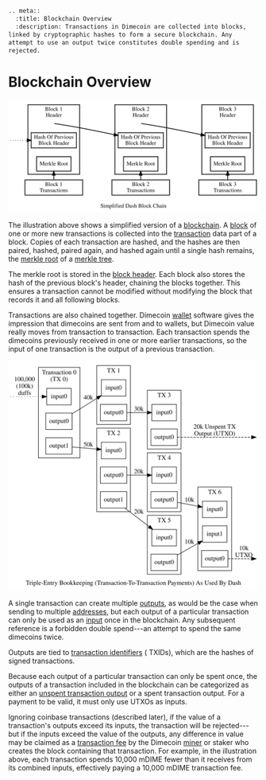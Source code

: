 ```{eval-rst}
.. meta::
  :title: Blockchain Overview
  :description: Transactions in Dimecoin are collected into blocks, linked by cryptographic hashes to form a secure blockchain. Any attempt to use an output twice constitutes double spending and is rejected. 
```

# Blockchain Overview

![Blockchain Overview](../../img/dev/en-blockchain-overview.svg)

The illustration above shows a simplified version of a [blockchain](../resources/glossary.md#blockchain). A [block](../resources/glossary.md#block) of one or more new transactions is collected into the [transaction](../resources/glossary.md#transaction) data part of a block. Copies of each transaction are hashed, and the hashes are then paired, hashed, paired again, and hashed again until a single hash remains, the [merkle root](../resources/glossary.md#merkle-root) of a [merkle tree](../resources/glossary.md#merkle-tree).

The merkle root is stored in the [block header](../resources/glossary.md#block-header). Each block also stores the hash of the previous block's header, chaining the blocks together. This ensures a transaction cannot be modified without modifying the block that records it and all following blocks.

Transactions are also chained together. Dimecoin [wallet](../resources/glossary.md#wallet) software gives the impression that dimecoins are sent from and to wallets, but Dimecoin value really moves from transaction to transaction. Each transaction spends the dimecoins previously received in one or more earlier transactions, so the input of one transaction is the output of a previous transaction.

![Transaction Propagation](../../img/dev/en-transaction-propagation.svg)

A single transaction can create multiple [outputs](../resources/glossary.md#output), as would be the case when sending to multiple [addresses](../resources/glossary.md#address), but each output of a particular transaction can only be used as an [input](../resources/glossary.md#input) once in the blockchain. Any subsequent reference is a forbidden double spend---an attempt to spend the same dimecoins twice.

Outputs are tied to [transaction identifiers](../resources/glossary.md#transaction-identifiers) ( TXIDs), which are the hashes of signed transactions.

Because each output of a particular transaction can only be spent once, the outputs of a transaction included in the blockchain can be categorized as either an [unspent transaction output](../resources/glossary.md#unspent-transaction-output) or a spent transaction output. For a payment to be valid, it must only use UTXOs as inputs.

Ignoring coinbase transactions (described later), if the value of a transaction's outputs exceed its inputs, the transaction will be rejected---but if the inputs exceed the value of the outputs, any difference in value may be claimed as a [transaction fee](../resources/glossary.md#transaction-fee) by the Dimecoin [miner](../resources/glossary.md#miner) or staker who creates the block containing that transaction. For example, in the illustration above, each transaction spends 10,000 mDIME fewer than it receives from its combined inputs, effectively paying a 10,000 mDIME transaction fee.
